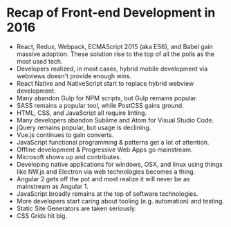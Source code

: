 # Recap of Front-end Development in 2016

* React, Redux, Webpack, ECMAScript 2015 (aka ES6), and Babel gain massive adoption. These solution rise to the top of all the polls as the most used tech.
* Developers realized, in most cases, hybrid mobile development via webviews doesn't provide enough wins.
* React Native and NativeScript start to replace hybrid webview development.
* Many abandon Gulp for NPM scripts, but Gulp remains popular.
* SASS remains a popular tool, while PostCSS gains ground.
* HTML, CSS, and JavaScript all require linting.
* Many developers abandon Sublime and Atom for Visual Studio Code.
* jQuery remains popular, but usage is declining.
* Vue.js continues to gain converts.
* JavaScript functional programming & patterns get a lot of attention.
* Offline development & Progressive Web Apps go mainstream.
* Microsoft shows up and contributes.
* Developing native applications for windows, OSX, and linux using things like NW.js and Electron via web technologies becomes a thing.
* Angular 2 gets off the pot and most realize it will never be as mainstream as Angular 1.
* JavaScript broadly remains at the top of software technologies.
* More developers start caring about tooling (e.g. automation) and testing.
* Static Site Generators are taken seriously.
* CSS Grids hit big.
